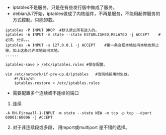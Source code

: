 - iptables不是服务，只是在有些发行版中做成了服务。
- debian从7开始，iptables做成了内核组件，不再是服务，不能用起停服务的方式控制。只能卸载。
```
iptables -P INPUT DROP	#默认禁止所有进入的。
iptables -A INPUT -m state --state ESTABLISHED,RELATED -j ACCEPT	#必须，允许。。。
iptables -A INPUT -s 127.0.0.1 -j ACCEPT	#第一条会把本地访问本地也禁止掉，加上这条允许本地访问本地。
......

iptables-save > /etc/iptables.rules	#保存配置。

vim /etc/network/if-pre-up.d/iptables	#当网络启用时生效。
	#!/bin/sh
	iptables-restore < /etc/iptables.rules
```
- 需要配置多个连续或不连续的端口
1. 连续
```
-A RH-Firewall-1-INPUT -m state --state NEW -m tcp -p tcp --dport 60001:60006 -j ACCEPT
```
2. 对于非连续段或多段， 用mport或multiport 是不错的选择。
